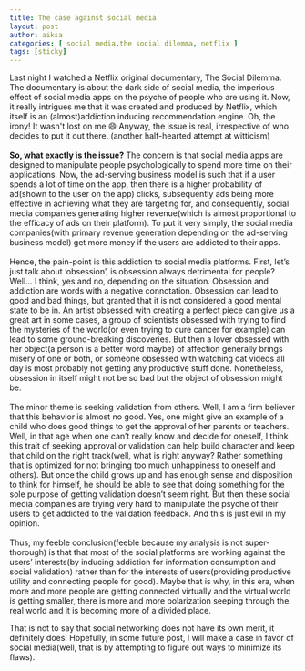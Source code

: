 ```yaml
---
title: The case against social media
layout: post
author: aiksa
categories: [ social media,the social dilemma, netflix ]
tags: [sticky]
---
```

Last night I watched a Netflix original documentary, The Social Dilemma. The documentary is about the dark side of social media, the imperious effect of social media apps on the psyche of people who are using it. Now, it really intrigues me that it was created and produced by Netflix, which itself is an (almost)addiction inducing recommendation engine. Oh, the irony! It wasn't lost on me 😄 Anyway, the issue is real, irrespective of who decides to put it out there. (another half-hearted attempt at witticism) 
<br />
<br />
**So, what exactly is the issue?** The concern is that social media apps are designed to manipulate people psychologically to spend more time on their applications. Now, the ad-serving business model is such that if a user spends a lot of time on the app, then there is a higher probability of ad(shown to the user on the app) clicks, subsequently ads being more effective in achieving what they are targeting for, and consequently, social media companies generating higher revenue(which is almost proportional to the efficacy of ads on their platform). To put it very simply, the social media companies(with primary revenue generation depending on the ad-serving business model) get more money if the users are addicted to their apps. 
<br />
<br />
Hence, the pain-point is this addiction to social media platforms. First, let’s just talk about ‘obsession’, is obsession always detrimental for people? Well... I think, yes and no, depending on the situation. Obsession and addiction are words with a negative connotation. Obsession can lead to good and bad things, but granted that it is not considered a good mental state to be in. An artist obsessed with creating a perfect piece can give us a great art in some cases, a group of scientists obsessed with trying to find the mysteries of the world(or even trying to cure cancer for example) can lead to some ground-breaking discoveries. But then a lover obsessed with her object(a person is a better word maybe) of affection generally brings misery of one or both, or someone obsessed with watching cat videos all day is most probably not getting any productive stuff done. Nonetheless, obsession in itself might not be so bad but the object of obsession might be. 
<br />
<br />
The minor theme is seeking validation from others. Well, I am a firm believer that this behavior is almost no good. Yes, one might give an example of a child who does good things to get the approval of her parents or teachers. Well, in that age when one can’t really know and decide for oneself, I think this trait of seeking approval or validation can help build character and keep that child on the right track(well, what is right anyway? Rather something that is optimized for not bringing too much unhappiness to oneself and others). But once the child grows up and has enough sense and disposition to think for himself, he should be able to see that doing something for the sole purpose of getting validation doesn’t seem right. But then these social media companies are trying very hard to manipulate the psyche of their users to get addicted to the validation feedback. And this is just evil in my opinion.
<br />
<br />
Thus, my feeble conclusion(feeble because my analysis is not super-thorough) is that that most of the social platforms are working against the users’ interests(by inducing addiction for information consumption and social validation) rather than for the interests of users(providing productive utility and connecting people for good). Maybe that is why, in this era, when more and more people are getting connected virtually and the virtual world is getting smaller, there is more and more polarization seeping through the real world and it is becoming more of a divided place. 

That is not to say that social networking does not have its own merit, it definitely does! Hopefully, in some future post, I will make a case in favor of social media(well, that is by attempting to figure out ways to minimize its flaws).